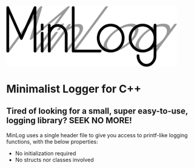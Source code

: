 <img src="https://github.com/MuAlphaOmegaEpsilon/MinLog/blob/master/images/MinLog.png" alt="MinLog" width="450">

# Minimalist Logger for C++

## Tired of looking for a small, super easy-to-use, logging library? SEEK NO MORE!

MinLog uses a single header file to give you access to printf-like logging functions, with the below properties:
* No initialization required
* No structs nor classes involved